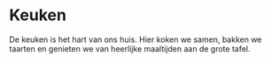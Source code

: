 # Keuken

De keuken is het hart van ons huis. Hier koken we samen, bakken we taarten en genieten we van heerlijke maaltijden aan de grote tafel.
